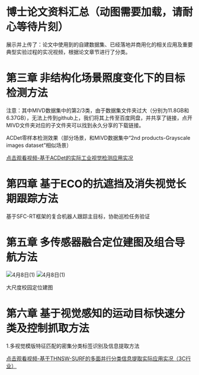 # 博士论文资料汇总（动图需要加载，请耐心等待片刻）

展示并上传了：论文中使用到的自建数据集、已经落地并商用化的相关应用及重要典型实验过程的实况视频，根据论文章节进行了分类。

# 第三章 非结构化场景照度变化下的目标检测方法
注意：其中MIVD数据集中的第2/3类，由于数据集文件夹过大（分别为11.8GB和6.37GB），无法上传到github上，我们将其上传至百度网盘，并共享了链接，点开MIVD文件夹对应的子文件夹可以找到永久分享的下载链接。


ACDet零样本检测效果（部分场景，和MIVD数据集中“2nd products-Grayscale images dataset”相似场景）

[点击观看视频-基于ACDet的实际工业视觉检测应用实况](https://www.bilibili.com/video/BV1p556zKEMC/?spm_id_from=333.1387.homepage.video_card.click)

# 第四章 基于ECO的抗遮挡及消失视觉长期跟踪方法

基于SFC-RT框架的复合机器人跟踪主目标，协助巡检任务验证

# 第五章 多传感器融合定位建图及组合导航方法

![4月8日(1)](https://github.com/user-attachments/assets/dacf7e1c-b4bc-4cea-8373-4ace9495a8b4)    ![4月8日(1)](https://github.com/user-attachments/assets/dacf7e1c-b4bc-4cea-8373-4ace9495a8b4)

大尺度校园定位建图




# 第六章 基于视觉感知的运动目标快速分类及控制抓取方法

1.多视觉模版特征匹配的密集分类标签识别及信息提取方法

[点击观看视频-基于THNSW-SURF的多面并行分类信息提取实际应用实况（3C行业）](https://www.bilibili.com/video/BV1p556zKEws/?spm_id_from=333.1387.homepage.video_card.click)


